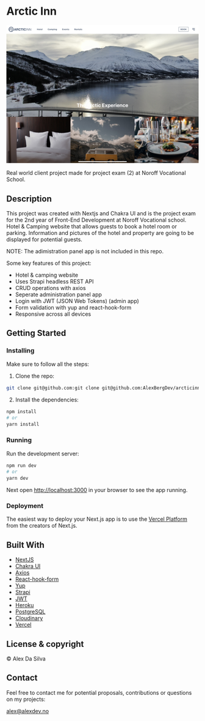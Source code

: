 # Arctic Inn

![Arctic Inn Preview](https://github.com/AlexBergDev/alexdev-frontend/blob/main/public/assets/images/portfolio/arctic-inn-preview.jpg)

Real world client project made for project exam (2) at Noroff Vocational School.

## Description

This project was created with Nextjs and Chakra UI and is the project exam for the 2nd year of Front-End Development at Noroff Vocational school.
Hotel & Camping website that allows guests to book a hotel room or parking.
Information and pictures of the hotel and property are going to be displayed for potential guests.

NOTE: The adimistration panel app is not included in this repo.

Some key features of this project:

- Hotel & camping website
- Uses Strapi headless REST API
- CRUD operations with axios
- Seperate administration panel app
- Login with JWT (JSON Web Tokens) (admin app)
- Form validation with yup and react-hook-form
- Responsive across all devices

## Getting Started

### Installing

Make sure to follow all the steps:

1. Clone the repo:

```bash
git clone git@github.com:git clone git@github.com:AlexBergDev/arcticinn-frontend.git
```

2. Install the dependencies:

```bash
npm install
# or
yarn install
```

### Running

Run the development server:

```bash
npm run dev
# or
yarn dev
```

Next open [http://localhost:3000](http://localhost:3000) in your browser to see the app running.

### Deployment

The easiest way to deploy your Next.js app is to use the [Vercel Platform](https://vercel.com/new?utm_medium=default-template&filter=next.js&utm_source=create-next-app&utm_campaign=create-next-app-readme) from the creators of Next.js.

## Built With

- [NextJS](https://nextjs.org)
- [Chakra UI](https://chakra-ui.com/)
- [Axios](https://axios-http.com/docs/intro)
- [React-hook-form](https://react-hook-form.com)
- [Yup](https://github.com/jquense/yup)
- [Strapi](https://strapi.io)
- [JWT](https://jwt.io)
- [Heroku](https://www.heroku.com/)
- [PostgreSQL](https://www.postgresql.org/)
- [Cloudinary](https://cloudinary.com/)
- [Vercel](https://vercel.com)

## License & copyright

© Alex Da Silva

## Contact

Feel free to contact me for potential proposals, contributions or questions on my projects:

[alex@alexdev.no](mailto:=alex@alexdev.no)
